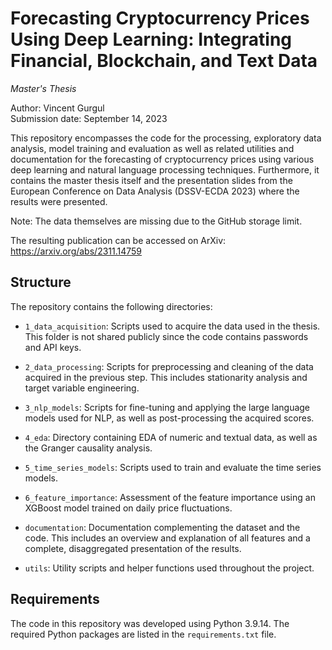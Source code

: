 # Forecasting Cryptocurrency Prices Using Deep Learning: Integrating Financial, Blockchain, and Text Data

<em>Master's Thesis</em>

Author: Vincent Gurgul<br>
Submission date: September 14, 2023

This repository encompasses the code for the processing, exploratory data analysis, model training and evaluation as well as related utilities and documentation for the forecasting of cryptocurrency prices using various deep learning and natural language processing techniques. Furthermore, it contains the master thesis itself and the presentation slides from the European Conference on Data Analysis (DSSV-ECDA 2023) where the results were presented.

Note: The data themselves are missing due to the GitHub storage limit.

The resulting publication can be accessed on ArXiv: https://arxiv.org/abs/2311.14759


## Structure

The repository contains the following directories:

- <code>1_data_acquisition</code>: Scripts used to acquire the data used in the thesis. This folder is not shared publicly since the code contains passwords and API keys.

- <code>2_data_processing</code>: Scripts for preprocessing and cleaning of the data acquired in the previous step. This includes stationarity analysis and target variable engineering.

- <code>3_nlp_models</code>: Scripts for fine-tuning and applying the large language models used for NLP, as well as post-processing the acquired scores.

- <code>4_eda</code>: Directory containing EDA of numeric and textual data, as well as the Granger causality analysis.

- <code>5_time_series_models</code>: Scripts used to train and evaluate the time series models.

- <code>6_feature_importance</code>: Assessment of the feature importance using an XGBoost model trained on daily price fluctuations.

- <code>documentation</code>: Documentation complementing the dataset and the code. This includes an overview and explanation of all features and a complete, disaggregated presentation of the results.

- <code>utils</code>: Utility scripts and helper functions used throughout the project.


## Requirements

The code in this repository was developed using Python 3.9.14. The required Python packages are listed in the <code>requirements.txt</code> file.
